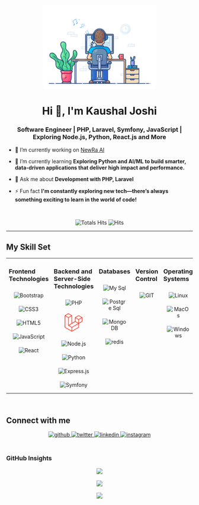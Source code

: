 <div align="center" width="50">

<img src="https://github.com/kaushaljoshi09/kaushaljoshi09/blob/main/images/dev-working_rounded.gif?raw=true" href="https://github.com/kaushaljoshi09" alt="CoDiNg RocKs"  width="60%"/><br> </div>

<h1 align="center">Hi 👋, I'm Kaushal Joshi</h1>
<h3 align="center">Software Engineer | PHP, Laravel, Symfony, JavaScript | Exploring Node.js, Python, React.js and More</h3>

- 🔭 I’m currently working on [NewRa AI](https://www.newra.ai/)
  

- 🌱 I’m currently learning **Exploring Python and AI/ML to build smarter, data-driven applications that deliver high impact and performance.** 
  

- 💬 Ask me about **Development with PHP, Laravel**
  

- ⚡ Fun fact **I'm constantly exploring new tech—there’s always something exciting to learn in the world of code!**
  

<br/> 

<div align="center">

![Totals Hits](https://komarev.com/ghpvc/?username=kaushaljoshi09&style=flat&color=orange&label=PROFILE+VIEWS)
![Hits](https://hits.seeyoufarm.com/api/count/incr/badge.svg?url=https%3A%2F%2Fgithub.com%2Fkaushaljoshi09&count_bg=%2379C83D&title_bg=%23555555&icon=mediafire.svg&icon_color=%23E7E7E7&title=HITS&edge_flat=false)<br>
</div>


<hr></hr>

## My Skill Set  
<table><tr><td valign="top" width="33%">

### Frontend Technologies  
<div align="center">  
<img style="margin: 10px" src="https://github.com/kaushaljoshi09/kaushaljoshi09/blob/main/blob/main/images/frontend/bootstrap-plain.svg" alt="Bootstrap" height="50" />  
<img style="margin: 10px" src="https://github.com/kaushaljoshi09/kaushaljoshi09/blob/main/blob/main/images/frontend/css.svg" alt="CSS3" height="50" />  
<img style="margin: 10px" src="https://github.com/kaushaljoshi09/kaushaljoshi09/blob/main/blob/main/images/frontend/html.svg" alt="HTML5" height="50" />  
<img style="margin: 10px" src="https://github.com/kaushaljoshi09/kaushaljoshi09/blob/main/blob/main/images/frontend/javascript.svg" alt="JavaScript" height="50" />  
<img style="margin: 10px" src="https://github.com/kaushaljoshi09/kaushaljoshi09/blob/main/blob/main/images/frontend/react.svg" alt="React" height="50" /> 
</div></td><td valign="top" width="33%">

### Backend and Server-Side Technologies  
<div align="center">   
<img style="margin: 10px" src="https://github.com/kaushaljoshi09/kaushaljoshi09/blob/main/blob/main/images/backend/php.svg" alt="PHP" height="50" />  
<img style="margin: 10px" src="https://github.com/kaushaljoshi09/kaushaljoshi09/blob/main/images/backend/Laravel.svg" alt="LARAVEL" height="50" />  
<img style="margin: 10px" src="https://github.com/kaushaljoshi09/kaushaljoshi09/blob/main/blob/main/images/backend/node-js.svg" alt="Node.js" height="50" />   
<img style="margin: 10px" src="https://github.com/kaushaljoshi09/kaushaljoshi09/blob/main/blob/main/images/backend/python.svg" alt="Python" height="50" />  
<img style="margin: 10px" src="https://github.com/kaushaljoshi09/kaushaljoshi09/blob/main/blob/main/images/backend/express.svg" alt="Express.js" height="50" />  
<img style="margin: 10px" src="https://github.com/kaushaljoshi09/kaushaljoshi09/blob/main/blob/main/images/backend/symfony.svg" alt="Symfony" height="50" /> 
</div></td><td valign="top" width="33%">

### Databases

<div align="center">   
<img style="margin: 10px" src="https://github.com/kaushaljoshi09/kaushaljoshi09/blob/main/blob/main/images/database/mysql-logo.svg" alt="My Sql" height="50" />  
<img style="margin: 10px" src="https://github.com/kaushaljoshi09/kaushaljoshi09/blob/main/blob/main/images/database/postgresql.svg" alt="Postgre Sql" height="50" />  
<img style="margin: 10px" src="https://github.com/kaushaljoshi09/kaushaljoshi09/blob/main/blob/main/images/database/mongodb.svg" alt="Mongo DB" height="50" />   
<img style="margin: 10px" src="https://github.com/kaushaljoshi09/kaushaljoshi09/blob/main/blob/main/images/database/redis.svg" alt="redis" height="50" />  
</div></td><td valign="top" width="33%">

### Version Control

<div align="center">   
<img style="margin: 10px" src="https://github.com/kaushaljoshi09/kaushaljoshi09/blob/main/blob/main/images/version-control/git-scm-icon.svg" alt="GIT" height="50" />    
</div></td><td valign="top" width="33%">

### Operating Systems

<div align="center">   
<img style="margin: 10px" src="https://github.com/kaushaljoshi09/kaushaljoshi09/blob/main/blob/main/images/os/linux-original.svg" alt="Linux" height="50" />    
<img style="margin: 10px" src="https://github.com/kaushaljoshi09/kaushaljoshi09/blob/main/blob/main/images/os/MacOS_logo.svg" alt="MacOs" height="50" />    
<img style="margin: 10px" src="https://github.com/kaushaljoshi09/kaushaljoshi09/blob/main/blob/main/images/os/window-operating-system.svg" alt="Windows" height="50" />    
</div></td><td valign="top" width="33%">

### Web Server

<div align="center">   
<img style="margin: 10px" src="https://github.com/kaushaljoshi09/kaushaljoshi09/blob/main/blob/main/images/web-servers/apache.svg" alt="Apache" height="50" />    
<img style="margin: 10px" src="https://github.com/kaushaljoshi09/kaushaljoshi09/blob/main/blob/main/images/web-servers/nginx-logo.svg" alt="Nginx" height="50" />       
</div></td><td valign="top" width="33%">

### Cloud & DevOps
<div align="center">  
<img style="margin: 10px" src="https://github.com/kaushaljoshi09/kaushaljoshi09/blob/main/blob/main/images/devops/amazonwebservices-original-wordmark.svg" alt="AWS" height="50" />  
<img style="margin: 10px" src="https://github.com/kaushaljoshi09/kaushaljoshi09/blob/main/blob/main/images/devops/kubernetes-icon.svg" alt="Kubernetes" height="50" />  
<img style="margin: 10px" src="https://github.com/kaushaljoshi09/kaushaljoshi09/blob/main/blob/main/images/devops/gnu_bash-icon.svg" alt="Bash" height="50" /> 
</div></td></tr></table>  

<br/>  

## Connect with me  
<div align="center">
<a href="https://github.com/rishavanand" target="_blank">
<img src=https://img.shields.io/badge/github-%2324292e.svg?&style=for-the-badge&logo=github&logoColor=white alt=github style="margin-bottom: 5px;" />
</a>
<a href="https://twitter.com/kaushaljoshi75" target="_blank">
<img src=https://img.shields.io/badge/twitter-%2300acee.svg?&style=for-the-badge&logo=twitter&logoColor=white alt=twitter style="margin-bottom: 5px;" />
</a>
<a href="https://linkedin.com/in/kaushaljoshi75" target="_blank">
<img src=https://img.shields.io/badge/linkedin-%231E77B5.svg?&style=for-the-badge&logo=linkedin&logoColor=white alt=linkedin style="margin-bottom: 5px;" />
</a>
</a>
<a href="https://instagram.com/joshikaushal.18" target="_blank">
<img src=https://img.shields.io/badge/instagram-%23000000.svg?&style=for-the-badge&logo=instagram&logoColor=white alt=instagram style="margin-bottom: 5px;" />
</a>  
</div>  
  

<br/>  

### GitHub Insights
<div align="center" >

![](https://github-readme-stats.vercel.app/api?username=kaushaljoshi09&theme=gruvbox&hide_border=false&include_all_commits=true&count_private=true)<br/>

![](https://github-readme-streak-stats.herokuapp.com/?user=kaushaljoshi09&theme=merko&hide_border=true)<br/>

<a href="https://github-readme-activity-graph.vercel.app/graph?username=kaushaljoshi09&bg_color=0000000&color=0579C3&line=0579C3&point=417E87&area_color=006AFF&area=true&hide_border=true" target="_blank">
  <img src="https://github-readme-activity-graph.vercel.app/graph?username=kaushaljoshi09&bg_color=0000000&color=0579C3&line=0579C3&point=417E87&area_color=006AFF&area=true&hide_border=true" />
</a>
</div>
